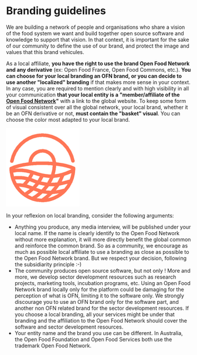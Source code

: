 # Branding guidelines

We are building a network of people and organisations who share a vision of the food system we want and build together open source software and knowledge to support that vision. In that context, it is important for the sake of our community to define the use of our brand, and protect the image and values that this brand vehicules.

As a local affiliate, **you have the right to use the brand Open Food Network and any derivative** \(ex: Open Food France, Open Food Commons, etc.\). **You can choose for your local branding an OFN brand, or you can decide to use another "localized" branding** if that makes more sense in your context. In any case, you are required to mention clearly and with high visibility in all your communication **that your local entity is a "member/affiliate of the** [**Open Food Network**](https://openfoodnetwork.org/)**"** with a link to the global website. To keep some form of visual consistent over all the global network, your local brand, whether it be an OFN derivative or not, **must contain the "basket" visual**. You can choose the color most adapted to your local brand.

![OFN visual to include in local branding logo](../.gitbook/assets/logoofn.png)

In your reflexion on local branding, consider the following arguments:

* Anything you produce, any media interview, will be published under your local name. If the name is clearly identify to the Open Food Network without more explanation, it will more directly benefit the global common and reinforce the common brand. So as a community, we encourage as much as possible local affiliate to use a branding as close as possible to the Open Food Network brand. But we respect your decision, following the subsidiarity principle :-\)
* The community produces open source software, but not only ! More and more, we develop sector development resources such as research projects, marketing tools, incubation programs, etc. Using an Open Food Network brand locally only for the platform could be damaging for the perception of what is OFN, limiting it to the software only. We strongly discourage you to use an OFN brand only for the software part, and another non OFN related brand for the sector development resources. If you choose a local branding, all your services might be under that branding and the affiliation to the Open Food Network should cover the software and sector development resources.
* Your entity name and the brand you use can be different. In Australia, the Open Food Foundation and Open Food Services both use the trademark Open Food Network.





 

